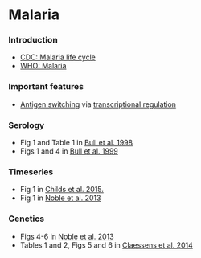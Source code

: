 # Malaria

### Introduction

* [CDC: Malaria life cycle](https://www.cdc.gov/malaria/about/biology/)
* [WHO: Malaria](http://www.who.int/mediacentre/factsheets/fs094/en/)

### Important features

* [Antigen switching](https://en.wikipedia.org/wiki/Antigenic_variation#Plasmodium_falciparum) via [transcriptional regulation](scherf-malaria-switching.pdf)

### Serology

* Fig 1 and Table 1 in [Bull et al. 1998](bull-malaria-serology.pdf)
* Figs 1 and 4 in [Bull et al. 1999](http://iai.asm.org/content/67/2/733.long)

### Timeseries

* Fig 1 in [Childs et al. 2015.](childs-malaria-timeseries.pdf)
* Fig 1 in [Noble et al. 2013](https://elifesciences.org/content/2/e01074)


### Genetics 

* Figs 4-6 in [Noble et al. 2013](https://elifesciences.org/content/2/e01074)
* Tables 1 and 2, Figs 5 and 6 in [Claessens et al. 2014](http://journals.plos.org/plosgenetics/article?id=10.1371/journal.pgen.1004812#pgen.1004812.s012)
